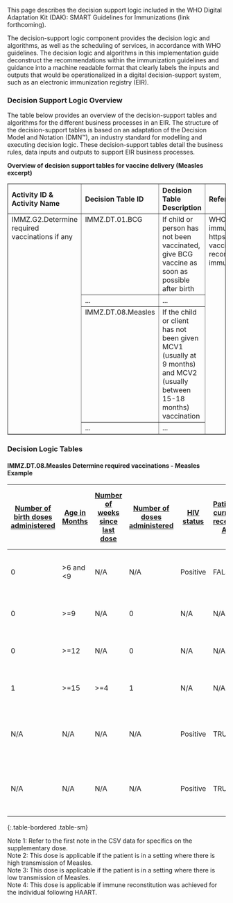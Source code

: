 This page describes the decision support logic included in the WHO
Digital Adaptation Kit (DAK): SMART Guidelines for Immunizations (link forthcoming).

The decision-support logic component provides the decision logic and
algorithms, as well as the scheduling of services, in accordance with
WHO guidelines. The decision logic and algorithms in this implementation
guide deconstruct the recommendations within the immunization guidelines
and guidance into a machine readable format that clearly labels the
inputs and outputs that would be operationalized in a digital
decision-support system, such as an electronic immunization registry
(EIR).

### Decision Support Logic Overview
The table below provides an overview of the decision-support tables and
algorithms for the different business processes in an EIR. The structure
of the decision-support tables is based on an adaptation of the Decision
Model and Notation (DMN™), an industry standard for modelling and
executing decision logic. These decision-support tables detail the
business rules, data inputs and outputs to support EIR business
processes.

**Overview of decision support tables for vaccine delivery (Measles excerpt)**

<div style=" width: 100%;">
  <table border="1" class="dataframe table table-striped table-bordered">
    <thead>
      <tr style="text-align: left;">
        <th>Activity ID &amp; Activity Name</th>
        <th>Decision Table ID</th>
        <th>Decision Table Description</th>
        <th>Reference/Source</th>
      </tr>
    </thead>
    <tbody style="text-align: left; vertical-align: top">
      <tr>
        <td rowspan="22">IMMZ.G2.Determine required vaccinations if any</td>
        <td>IMMZ.DT.01.BCG</td>
        <td>If child or person has not been vaccinated, give BCG vaccine as soon as possible after birth</td>
        <td rowspan="22">WHO recommendations for routine immunization - summary tables: https://www.who.int/teams/immunization-vaccines-and-biologicals/policies/who-recommendations-for-routine-immunization---summary-tables</td>
      </tr>
      <tr>
        <td>...</td>
        <td>...</td>
      </tr>
      <tr>
        <td>IMMZ.DT.08.Measles</td>
        <td>If the child or client has not been given MCV1 (usually at 9 months) and MCV2 (usually between 15-18 months) vaccination</td>
      </tr>
      <tr>
        <td>...</td>
        <td>...</td>
      </tr>
    </tbody>
  </table>
</div>

### Decision Logic Tables

#### IMMZ.DT.08.Measles Determine required vaccinations - Measles Example


| [Number of birth doses administered](#) | [Age in Months](#) | [Number of weeks since last dose](#) | [Number of doses administered](#) | [HIV status](#) | [Patient is currently receiving ART](#) | [Patient is currently pregnant](#) | [Immune reconstitution was achieved](#) | [CD4+ T Lymphocyte monitoring is available](#) | [Number of months since HAART was initiated](#) | [Current vaccination status](#) | Decision | Annotation |
| --- | --- | --- | --- | --- | --- | --- | --- | --- | --- | --- | --- | --- |
| 0 | >6 and <9 | N/A | N/A | Positive | FALSE | N/A | N/A | N/A | N/A | No doses | Should vaccinate patient for measles (supplimentary) | [See note 1](#note1) |
| 0 | >=9 | N/A | 0 | N/A | N/A | FALSE | N/A | N/A | N/A | No doses | Should vaccinate patient for measles | [See note 2](#note2) |
| 0 | >=12 | N/A | 0 | N/A | N/A | FALSE | N/A | N/A | N/A | No doses | Should vaccinate patient for measles | [See note 3](#note3) |
| 1 | >=15 | >=4 | 1 | N/A | N/A | FALSE | N/A | N/A | N/A | 1 Dose | Should vaccinate patient for measles | N/A |
| N/A | N/A | N/A | N/A | Positive | TRUE | FALSE | TRUE | N/A | N/A | Supplimentary | Should vaccinate patient for measles supplimentary dose | [See note 4](#note4) |
| N/A | N/A | N/A | N/A | Positive | TRUE | FALSE | N/A | FALSE | >=6 and <=12 | Supplimentary | Should vaccinate patient for measles supplimentary dose | N/A |
{:.table-bordered .table-sm} 

<a name="note1"></a> Note 1: Refer to the first note in the CSV data for specifics on the supplementary dose.  
<a name="note2"></a> Note 2: This dose is applicable if the patient is in a setting where there is high transmission of Measles.  
<a name="note3"></a> Note 3: This dose is applicable if the patient is in a setting where there is low transmission of Measles.  
<a name="note4"></a> Note 4: This dose is applicable if immune reconstitution was achieved for the individual following HAART.
